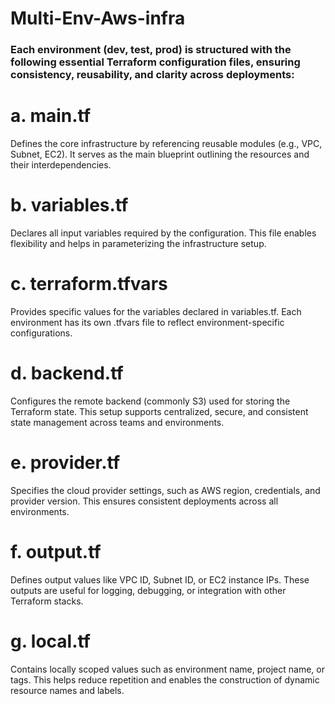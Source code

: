 # Multi-Env-Aws-infra

### Each environment (dev, test, prod) is structured with the following essential Terraform configuration files, ensuring consistency, reusability, and clarity across deployments: ###

# a. main.tf
Defines the core infrastructure by referencing reusable modules (e.g., VPC, Subnet, EC2). It serves as the main blueprint outlining the resources and their interdependencies.

# b. variables.tf
Declares all input variables required by the configuration. This file enables flexibility and helps in parameterizing the infrastructure setup.

# c. terraform.tfvars
Provides specific values for the variables declared in variables.tf. Each environment has its own .tfvars file to reflect environment-specific configurations.

# d. backend.tf
Configures the remote backend (commonly S3) used for storing the Terraform state. This setup supports centralized, secure, and consistent state management across teams and environments.

# e. provider.tf
Specifies the cloud provider settings, such as AWS region, credentials, and provider version. This ensures consistent deployments across all environments.

# f. output.tf
Defines output values like VPC ID, Subnet ID, or EC2 instance IPs. These outputs are useful for logging, debugging, or integration with other Terraform stacks.

# g. local.tf
Contains locally scoped values such as environment name, project name, or tags. This helps reduce repetition and enables the construction of dynamic resource names and labels.
